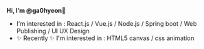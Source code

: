 **Hi, I’m @ga0hyeon👋**

- I’m interested in :  React.js / Vue.js / Node.js / Spring boot / Web Publishing / UI UX Design  
- ✨ Recently ✨ I'm interested in : HTML5 canvas / css animation


<!---
ga0hyeon/ga0hyeon is a ✨ special ✨ repository because its `README.md` (this file) appears on your GitHub profile.
You can click the Preview link to take a look at your changes.
--->
